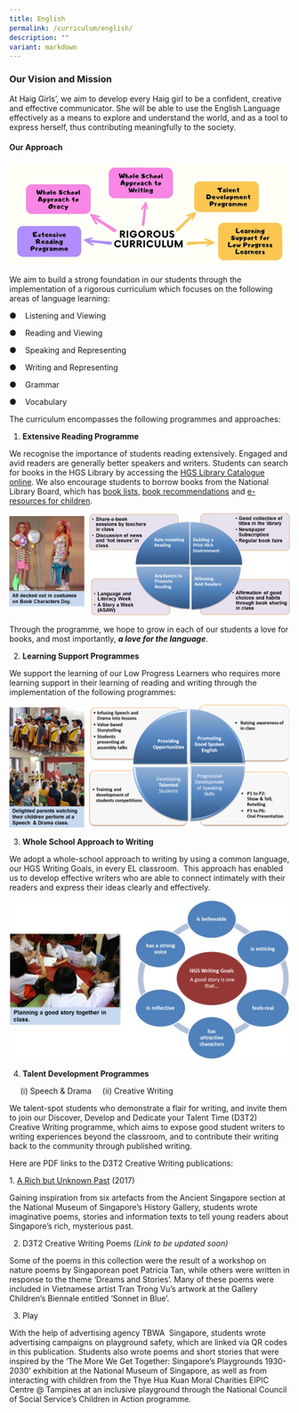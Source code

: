 ```yaml
---
title: English
permalink: /curriculum/english/
description: ""
variant: markdown
---
```

###  Our Vision and Mission

At Haig Girls’, we aim to develop every Haig girl to be a confident, creative and effective communicator. She will be able to use the English Language effectively as a means to explore and understand the world, and as a tool to express herself, thus contributing meaningfully to the society.

#### Our Approach

![](/images/el%20part%201.jpg)

We aim to build a strong foundation in our students through the implementation of a rigorous curriculum which focuses on the following areas of language learning:

●&nbsp;&nbsp;&nbsp; Listening and Viewing

●&nbsp;&nbsp;&nbsp; Reading and Viewing

●&nbsp;&nbsp;&nbsp; Speaking and Representing

●&nbsp;&nbsp;&nbsp; Writing and Representing

●&nbsp;&nbsp;&nbsp; Grammar

●&nbsp;&nbsp;&nbsp; Vocabulary

The curriculum encompasses the following programmes and approaches:

1) **Extensive Reading Programme&nbsp;**

We recognise the importance of students reading extensively. Engaged and avid readers are generally better speakers and writers. Students can search for books in the HGS Library by accessing the&nbsp;[HGS Library Catalogue online](https://schoolibrary.moe.edu.sg/haiggirls/cgi-bin/spydus.exe/MSGTRN/WPAC/HOME). We also encourage students to borrow books from the National Library Board, which has&nbsp;[book lists](https://www.nlb.gov.sg/Browse/ForChildren.aspx),&nbsp;[book recommendations](http://www.nlb.gov.sg/discovereads/)&nbsp;and&nbsp;[e-resources for children](http://eresources.nlb.gov.sg/Main/Pages/Primary).&nbsp;

![](/images/el%20part%202.jpg)

Through the programme, we hope to grow in each of our students a love for books, and most importantly,&nbsp;**_a love for the language_**.


2) **Learning Support Programmes**

We support the learning of our Low Progress Learners who requires more learning support in&nbsp;their learning of reading and writing through the implementation of the following programmes:

![](/images/el%20part%203.png)

3) **Whole School Approach to Writing**

We adopt a whole-school approach to writing by using a common language, our HGS Writing Goals, in every EL classroom.&nbsp; This approach has enabled us to develop effective writers who are able to connect intimately with their readers and express their ideas clearly and effectively.


![](/images/el%20part%204.jpg)

  
4) **Talent Development Programmes&nbsp;**

&nbsp; &nbsp; &nbsp;(i) Speech &amp; Drama&nbsp; &nbsp; &nbsp;(ii) Creative Writing

We talent-spot students who demonstrate a flair for writing, and invite them to join our Discover, Develop and Dedicate your Talent Time (D3T2) Creative Writing programme, which aims to expose good student writers to writing experiences beyond the classroom, and to contribute their writing back to the community through published writing.&nbsp;

Here are PDF links to the D3T2 Creative Writing publications:&nbsp;

1.&nbsp;[A Rich but Unknown Past](https://drive.google.com/file/d/1pwmmDveelhvjgSFL0rhlubiqXq0bvSp3/view?usp=sharing)&nbsp;(2017)&nbsp;

Gaining inspiration from six artefacts from the Ancient Singapore section at the National Museum of Singapore’s History Gallery, students wrote imaginative poems, stories and information texts to tell young readers about Singapore’s rich, mysterious past.&nbsp;

2. D3T2 Creative Writing Poems 
*(Link to be updated soon)*

Some of the poems in this collection were the result of a workshop on nature poems by Singaporean poet Patricia Tan, while others were written in response to the theme ‘Dreams and Stories’. Many of these poems were included in Vietnamese artist Tran Trong Vu’s artwork at the Gallery Children’s Biennale entitled ‘Sonnet in Blue’.&nbsp;&nbsp;

3. Play

With the help of advertising agency TBWA &nbsp;Singapore, students wrote advertising campaigns on playground safety, which are linked via QR codes in this publication. Students also wrote poems and short stories that were inspired by the ‘The More We Get Together: Singapore’s Playgrounds 1930-2030’ exhibition at the National Museum of Singapore, as well as from interacting with children from the Thye Hua Kuan Moral Charities EIPIC Centre @ Tampines at an inclusive playground through the National Council of Social Service’s Children in Action programme.